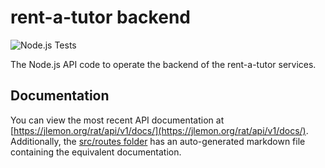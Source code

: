 # rent-a-tutor backend
![Node.js Tests](https://github.com/rent-a-tutor/backend/workflows/Node.js%20Tests/badge.svg)

The Node.js API code to operate the backend of the rent-a-tutor services.

## Documentation
You can view the most recent API documentation at [https://jlemon.org/rat/api/v1/docs/](https://jlemon.org/rat/api/v1/docs/). Additionally, the [src/routes folder](https://github.com/rent-a-tutor/backend/blob/master/src/routes/README.md) has an auto-generated markdown file containing the equivalent documentation.
